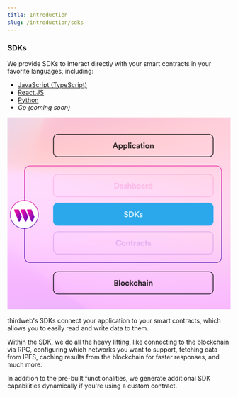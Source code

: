 ```yaml
---
title: Introduction
slug: /introduction/sdks
---
```


### SDKs

We provide SDKs to interact directly with your smart contracts in your favorite languages, including:

- [JavaScript (TypeScript)](/typescript)
- [React.JS](/react)
- [Python](/python)
- _Go (coming soon)_

![Thirdweb SDK Layer](../assets/sdk-layer.png)

thirdweb's SDKs connect your application to your smart contracts, which allows you to easily read and write data to them.

Within the SDK, we do all the heavy lifting, like connecting to the blockchain via RPC, configuring which networks you want to support, fetching data from IPFS, caching results from the blockchain for faster responses, and much more.

In addition to the pre-built functionalities, we generate additional SDK capabilities dynamically if you're using a custom contract.
